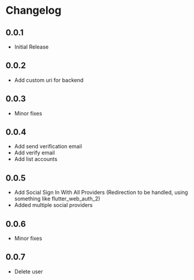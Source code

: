 # Changelog

## 0.0.1

* Initial Release

## 0.0.2

* Add custom uri for backend

## 0.0.3

* Minor fixes

## 0.0.4

* Add send verification email
* Add verify email
* Add list accounts

## 0.0.5

* Add Social Sign In With All Providers (Redirection to be handled, using something like flutter_web_auth_2)
* Added multiple social providers

## 0.0.6

* Minor fixes

## 0.0.7

* Delete user